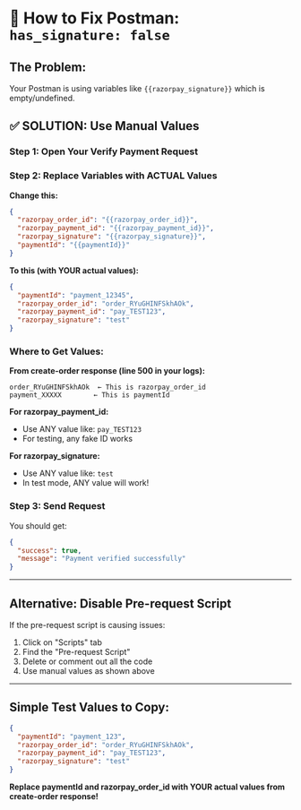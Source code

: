 # 🔧 How to Fix Postman: `has_signature: false`

## The Problem:
Your Postman is using variables like `{{razorpay_signature}}` which is empty/undefined.

## ✅ SOLUTION: Use Manual Values

### Step 1: Open Your Verify Payment Request

### Step 2: Replace Variables with ACTUAL Values

**Change this:**
```json
{
  "razorpay_order_id": "{{razorpay_order_id}}",
  "razorpay_payment_id": "{{razorpay_payment_id}}",
  "razorpay_signature": "{{razorpay_signature}}",
  "paymentId": "{{paymentId}}"
}
```

**To this (with YOUR actual values):**
```json
{
  "paymentId": "payment_12345",
  "razorpay_order_id": "order_RYuGHINFSkhAOk",
  "razorpay_payment_id": "pay_TEST123",
  "razorpay_signature": "test"
}
```

### Where to Get Values:

**From create-order response (line 500 in your logs):**
```
order_RYuGHINFSkhAOk  ← This is razorpay_order_id
payment_XXXXX        ← This is paymentId
```

**For razorpay_payment_id:**
- Use ANY value like: `pay_TEST123`
- For testing, any fake ID works

**For razorpay_signature:**
- Use ANY value like: `test`
- In test mode, ANY value will work!

### Step 3: Send Request

You should get:
```json
{
  "success": true,
  "message": "Payment verified successfully"
}
```

---

## Alternative: Disable Pre-request Script

If the pre-request script is causing issues:

1. Click on "Scripts" tab
2. Find the "Pre-request Script" 
3. Delete or comment out all the code
4. Use manual values as shown above

---

## Simple Test Values to Copy:

```json
{
  "paymentId": "payment_123",
  "razorpay_order_id": "order_RYuGHINFSkhAOk",
  "razorpay_payment_id": "pay_TEST123",
  "razorpay_signature": "test"
}
```

**Replace paymentId and razorpay_order_id with YOUR actual values from create-order response!**


